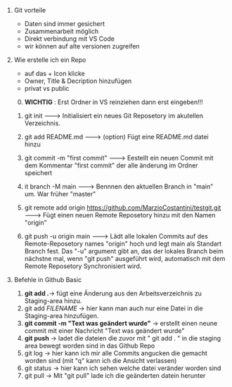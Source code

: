 1. Git vorteile

   - Daten sind immer gesichert
   - Zusammenarbeit möglich
   - Direkt verbindung mit VS Code
   - wir können auf alte versionen zugreifen

2. Wie erstelle ich ein Repo

   - auf das + Icon klicke
   - Owner, Title & Decription hinzufügen
   - privat vs public

   0. **WICHTIG** : Erst Ordner in VS reinziehen dann erst eingeben!!!

   1. git init ---> Initialisiert ein neues Git Reposetory im akutellen Verzeichnis.
   2. git add README.md ---> (option) Fügt eine README.md datei hinzu
   3. git commit -m "first commit" ---> Eestellt ein neuen Commit mit dem Kommentar "first commit" der alle änderung im Ordner speichert
   4. it branch -M main ---> Bennnen den aktuellen Branch in "main" um. War früher "master"
   5. git remote add origin https://github.com/MarzioCostantini/testgit.git ---> Fügt einen neuen Remote Reposetory hinzu mit den Namen "origin"
   6. git push -u origin main ---> Lädt alle lokalen Commits auf des Remote-Reposetory names "origin" hoch und legt main als Standart Branch fest. Das "-u" argument gibt an, das der lokales Branch beim nächstne mal, wenn "git push" ausgeführt wird, automatisch mit dem Remote Reposetory Synchronisiert wird.

3. Befehle in Github Basic
   1. **git add .**-> fügt eine Änderung aus den Arbeitsverzeichnis zu Staging-area hinzu.
   2. git add _FILENAME_ -> hier kann man auch nur eine Datei in die Staging-area hinzufügen.
   3. **git commit -m "Text was geändert wurde"** -> erstellt einen neune commit mit einer Nachricht "Text was geändert wurde"
   4. **git push** -> ladet die dateien die zuvor mit " git add . " in die staging area bewegt worden sind in das Github Repo
   5. git log -> hier kann ich mir alle Commits angucken die gemacht worden sind (mit "q" kann ich die Ansicht verlassen)
   6. git status -> hier kann ich sehen welche datei veränder worden sind
   7. git pull -> Mit "git pull" lade ich die geänderten datein herunter